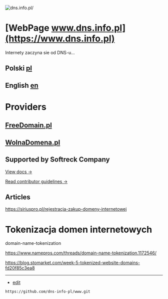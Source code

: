 ![dns.info.pl/](https://logo.dns.info.pl/1/cover.png)

# [WebPage www.dns.info.pl](https://www.dns.info.pl)


Internety zaczyna sie od DNS-u...


## Polski [pl](/pl)
## English [en](/en)

# Providers
## [FreeDomain.pl](https://www.freedomain.pl)
## [WolnaDomena.pl](https://www.wolnadomena.pl)


## Supported by Softreck Company

[View docs →](https://developers.softreck.com/dns.info.pl)

[Read contributor guidelines →](https://developers.softreck.com/docs-engine/contributing/content-framework)


## Articles

https://siriuspro.pl/rejestracja-zakup-domeny-internetowej


# Tokenizacja domen internetowych

domain-name-tokenization


https://www.namepros.com/threads/domain-name-tokenization.1172546/


https://blog.stomarket.com/week-5-tokenized-website-domains-fd20f85c3ea8

---
+ [edit](https://github.com/dns-info-pl/www/edit/main/README.md)

```
https://github.com/dns-info-pl/www.git
```


